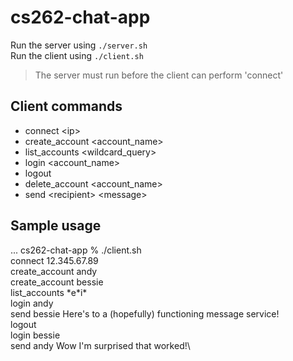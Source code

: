 # cs262-chat-app

Run the server using `./server.sh`\
Run the client using `./client.sh`

> The server must run before the client can perform 'connect'

## Client commands
- connect \<ip\>
- create_account \<account_name\>
- list_accounts \<wildcard_query\>
- login \<account_name\>
- logout
- delete_account \<account_name\>
- send \<recipient\> \<message\>

## Sample usage
... cs262-chat-app % ./client.sh\
connect 12.345.67.89\
create_account andy\
create_account bessie\
list_accounts \*e\*i\*\
login andy\
send bessie Here's to a (hopefully) functioning message service!\
logout\
login bessie\
send andy Wow I'm surprised that worked!\
